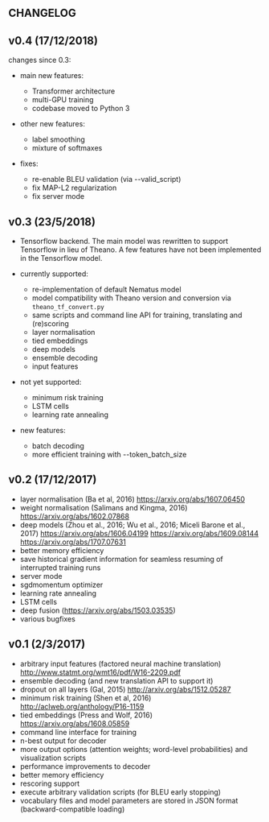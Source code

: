 CHANGELOG
---------

v0.4 (17/12/2018)
----------

changes since 0.3:

 - main new features:
   - Transformer architecture
   - multi-GPU training
   - codebase moved to Python 3

 - other new features:
   - label smoothing
   - mixture of softmaxes

 - fixes:
   - re-enable BLEU validation (via --valid_script)
   - fix MAP-L2 regularization
   - fix server mode

v0.3 (23/5/2018)
----------
 - Tensorflow backend. The main model was rewritten to support Tensorflow in lieu of Theano.
   A few features have not been implemented in the Tensorflow model.

 - currently supported:
   - re-implementation of default Nematus model
   - model compatibility with Theano version and conversion via `theano_tf_convert.py`
   - same scripts and command line API for training, translating and (re)scoring
   - layer normalisation
   - tied embeddings
   - deep models
   - ensemble decoding
   - input features
 
 - not yet supported:
   - minimum risk training
   - LSTM cells
   - learning rate annealing

 - new features:
   - batch decoding
   - more efficient training with --token_batch_size

v0.2 (17/12/2017)
----------

 - layer normalisation (Ba et al, 2016) https://arxiv.org/abs/1607.06450
 - weight normalisation (Salimans and Kingma, 2016) https://arxiv.org/abs/1602.07868
 - deep models (Zhou et al., 2016; Wu et al., 2016; Miceli Barone et al., 2017) https://arxiv.org/abs/1606.04199 https://arxiv.org/abs/1609.08144 https://arxiv.org/abs/1707.07631
 - better memory efficiency
 - save historical gradient information for seamless resuming of interrupted training runs
 - server mode
 - sgdmomentum optimizer
 - learning rate annealing
 - LSTM cells
 - deep fusion (https://arxiv.org/abs/1503.03535)
 - various bugfixes

v0.1 (2/3/2017)
---------------

 - arbitrary input features (factored neural machine translation) http://www.statmt.org/wmt16/pdf/W16-2209.pdf
 - ensemble decoding (and new translation API to support it)
 - dropout on all layers (Gal, 2015) http://arxiv.org/abs/1512.05287
 - minimum risk training (Shen et al, 2016) http://aclweb.org/anthology/P16-1159
 - tied embeddings (Press and Wolf, 2016) https://arxiv.org/abs/1608.05859
 - command line interface for training
 - n-best output for decoder
 - more output options (attention weights; word-level probabilities) and visualization scripts
 - performance improvements to decoder
 - better memory efficiency
 - rescoring support
 - execute arbitrary validation scripts (for BLEU early stopping)
 - vocabulary files and model parameters are stored in JSON format (backward-compatible loading)
